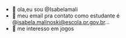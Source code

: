 - 👋 ola,eu sou @Isabelamali
- 👀 meu email pra contato como estudante é @isabela.malinoski@escola.pr.gov.br...
- 🤝 me interesso em jogos


<!---
Isabelamali/Isabelamali is a ✨ special ✨ repository because its `README.md` (this file) appears on your GitHub profile.
You can click the Preview link to take a look at your changes.
--->
